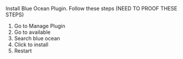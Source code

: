 Install Blue Ocean Plugin. Follow these steps (NEED TO PROOF THESE STEPS)
1. Go to Manage Plugin
2. Go to available 
3. Search blue ocean
4. Click to install
5. Restart
